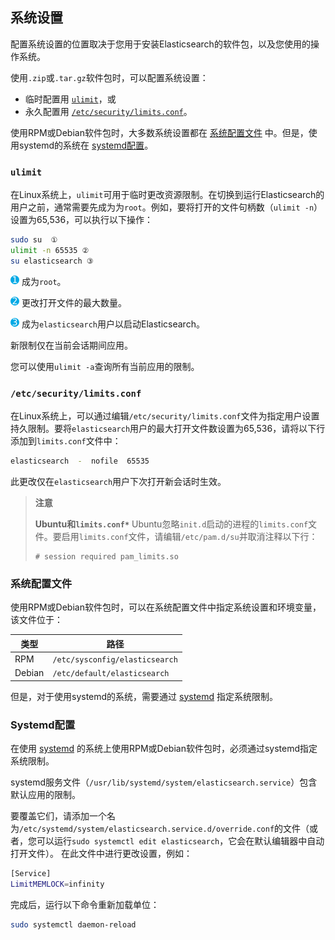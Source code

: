 ## 系统设置

配置系统设置的位置取决于您用于安装Elasticsearch的软件包，以及您使用的操作系统。

使用`.zip`或`.tar.gz`软件包时，可以配置系统设置：

- 临时配置用 [`ulimit`](#ulimit)，或
- 永久配置用 [`/etc/security/limits.conf`](#etcsecuritylimitsconf)。

使用RPM或Debian软件包时，大多数系统设置都在 [系统配置文件](#系统配置文件) 中。但是，使用systemd的系统在 [systemd配置](#Systemd配置)。

### `ulimit`

在Linux系统上，`ulimit`可用于临时更改资源限制。在切换到运行Elasticsearch的用户之前，通常需要先成为为`root`。例如，要将打开的文件句柄数（`ulimit -n`）设置为65,536，可以执行以下操作：

```sh
sudo su  ①
ulimit -n 65535 ②
su elasticsearch ③
```


![](../../source/images/common/1.png) 成为`root`。

![](../../source/images/common/2.png) 更改打开文件的最大数量。

![](../../source/images/common/3.png) 成为`elasticsearch`用户以启动Elasticsearch。

新限制仅在当前会话期间应用。

您可以使用`ulimit -a`查询所有当前应用的限制。

### `/etc/security/limits.conf`

在Linux系统上，可以通过编辑`/etc/security/limits.conf`文件为指定用户设置持久限制。要将`elasticsearch`用户的最大打开文件数设置为65,536，请将以下行添加到`limits.conf`文件中：

```sh
elasticsearch  -  nofile  65535
```

此更改仅在`elasticsearch`用户下次打开新会话时生效。

> **注意**
>
> **Ubuntu和`limits.conf*`**
> Ubuntu忽略`init.d`启动的进程的`limits.conf`文件。要启用`limits.conf`文件，请编辑`/etc/pam.d/su`并取消注释以下行：
>
> ```
> # session required pam_limits.so
> ```

### 系统配置文件

使用RPM或Debian软件包时，可以在系统配置文件中指定系统设置和环境变量，该文件位于：

| 类型   | 路径                           |
| ------ | ------------------------------ |
| RPM    | `/etc/sysconfig/elasticsearch` |
| Debian | `/etc/default/elasticsearch`   |

但是，对于使用systemd的系统，需要通过 [systemd](#Systemd配置) 指定系统限制。

### Systemd配置

在使用 [systemd](https://en.wikipedia.org/wiki/Systemd) 的系统上使用RPM或Debian软件包时，必须通过systemd指定系统限制。

systemd服务文件（`/usr/lib/systemd/system/elasticsearch.service`）包含默认应用的限制。

要覆盖它们，请添加一个名为`/etc/systemd/system/elasticsearch.service.d/override.conf`的文件（或者，您可以运行`sudo systemctl edit elasticsearch`，它会在默认编辑器中自动打开文件）。 在此文件中进行更改设置，例如：

```sh
[Service]
LimitMEMLOCK=infinity
```

完成后，运行以下命令重新加载单位：

```sh
sudo systemctl daemon-reload
```

